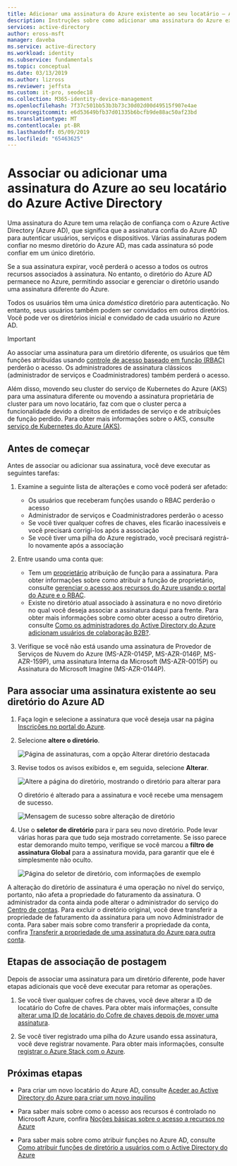 ```yaml
---
title: Adicionar uma assinatura do Azure existente ao seu locatário – Azure Active Directory | Microsoft Docs
description: Instruções sobre como adicionar uma assinatura do Azure existente ao seu locatário do Azure Active Directory.
services: active-directory
author: eross-msft
manager: daveba
ms.service: active-directory
ms.workload: identity
ms.subservice: fundamentals
ms.topic: conceptual
ms.date: 03/13/2019
ms.author: lizross
ms.reviewer: jeffsta
ms.custom: it-pro, seodec18
ms.collection: M365-identity-device-management
ms.openlocfilehash: 7f37c501bb53b3b73c30d02d00d49515f907e4ae
ms.sourcegitcommit: e6d53649bfb37d01335b6bcfb9de88ac50af23bd
ms.translationtype: MT
ms.contentlocale: pt-BR
ms.lasthandoff: 05/09/2019
ms.locfileid: "65463625"
---
```

# <a name="associate-or-add-an-azure-subscription-to-your-azure-active-directory-tenant"></a>Associar ou adicionar uma assinatura do Azure ao seu locatário do Azure Active Directory

Uma assinatura do Azure tem uma relação de confiança com o Azure Active Directory (Azure AD), que significa que a assinatura confia do Azure AD para autenticar usuários, serviços e dispositivos. Várias assinaturas podem confiar no mesmo diretório do Azure AD, mas cada assinatura só pode confiar em um único diretório.

Se a sua assinatura expirar, você perderá o acesso a todos os outros recursos associados à assinatura. No entanto, o diretório do Azure AD permanece no Azure, permitindo associar e gerenciar o diretório usando uma assinatura diferente do Azure.

Todos os usuários têm uma única *doméstica* diretório para autenticação. No entanto, seus usuários também podem ser convidados em outros diretórios. Você pode ver os diretórios inicial e convidado de cada usuário no Azure AD.

> [!Important]
> Ao associar uma assinatura para um diretório diferente, os usuários que têm funções atribuídas usando [controle de acesso baseado em função (RBAC)](../../role-based-access-control/role-assignments-portal.md) perderão o acesso. Os administradores de assinatura clássicos (administrador de serviços e Coadministradores) também perderá o acesso.
> 
> Além disso, movendo seu cluster do serviço de Kubernetes do Azure (AKS) para uma assinatura diferente ou movendo a assinatura proprietária de cluster para um novo locatário, faz com que o cluster perca a funcionalidade devido a direitos de entidades de serviço e de atribuições de função perdido. Para obter mais informações sobre o AKS, consulte [serviço de Kubernetes do Azure (AKS)](https://docs.microsoft.com/azure/aks/).

## <a name="before-you-begin"></a>Antes de começar

Antes de associar ou adicionar sua assinatura, você deve executar as seguintes tarefas:

1. Examine a seguinte lista de alterações e como você poderá ser afetado:

    - Os usuários que receberam funções usando o RBAC perderão o acesso
    - Administrador de serviços e Coadministradores perderão o acesso
    - Se você tiver qualquer cofres de chaves, eles ficarão inacessíveis e você precisará corrigi-los após a associação
    - Se você tiver uma pilha do Azure registrado, você precisará registrá-lo novamente após a associação

1. Entre usando uma conta que:
    - Tem um [proprietário](../../role-based-access-control/built-in-roles.md#owner) atribuição de função para a assinatura. Para obter informações sobre como atribuir a função de proprietário, consulte [gerenciar o acesso aos recursos do Azure usando o portal do Azure e o RBAC](../../role-based-access-control/role-assignments-portal.md).
    - Existe no diretório atual associado à assinatura e no novo diretório no qual você deseja associar a assinatura daqui para frente. Para obter mais informações sobre como obter acesso a outro diretório, consulte [Como os administradores do Active Directory do Azure adicionam usuários de colaboração B2B?](../b2b/add-users-administrator.md).

1. Verifique se você não está usando uma assinatura de Provedor de Serviços de Nuvem do Azure (MS-AZR-0145P, MS-AZR-0146P, MS-AZR-159P), uma assinatura Interna da Microsoft (MS-AZR-0015P) ou Assinatura do Microsoft Imagine (MS-AZR-0144P).
    
## <a name="to-associate-an-existing-subscription-to-your-azure-ad-directory"></a>Para associar uma assinatura existente ao seu diretório do Azure AD

1. Faça login e selecione a assinatura que você deseja usar na página [Inscrições no portal do Azure](https://portal.azure.com/#blade/Microsoft_Azure_Billing/SubscriptionsBlade).

2. Selecione **altere o diretório**.

    ![Página de assinaturas, com a opção Alterar diretório destacada](media/active-directory-how-subscriptions-associated-directory/change-directory-button.png)

3. Revise todos os avisos exibidos e, em seguida, selecione **Alterar**.

    ![Altere a página do diretório, mostrando o diretório para alterar para](media/active-directory-how-subscriptions-associated-directory/edit-directory-ui.png)

    O diretório é alterado para a assinatura e você recebe uma mensagem de sucesso.

    ![Mensagem de sucesso sobre alteração de diretório](media/active-directory-how-subscriptions-associated-directory/edit-directory-success.png)
4. Use o **seletor de diretório** para ir para seu novo diretório. Pode levar várias horas para que tudo seja mostrado corretamente. Se isso parece estar demorando muito tempo, verifique se você marcou a **filtro de assinatura Global** para a assinatura movida, para garantir que ele é simplesmente não oculto.

    ![Página do seletor de diretório, com informações de exemplo](media/active-directory-how-subscriptions-associated-directory/directory-switcher.png)

A alteração do diretório de assinatura é uma operação no nível do serviço, portanto, não afeta a propriedade do faturamento da assinatura. O administrador da conta ainda pode alterar o administrador do serviço do [Centro de contas](https://account.azure.com/subscriptions). Para excluir o diretório original, você deve transferir a propriedade de faturamento da assinatura para um novo Administrador de conta. Para saber mais sobre como transferir a propriedade da conta, confira [Transferir a propriedade de uma assinatura do Azure para outra conta](../../billing/billing-subscription-transfer.md).

## <a name="post-association-steps"></a>Etapas de associação de postagem
Depois de associar uma assinatura para um diretório diferente, pode haver etapas adicionais que você deve executar para retomar as operações.

1. Se você tiver qualquer cofres de chaves, você deve alterar a ID de locatário do Cofre de chaves. Para obter mais informações, consulte [alterar uma ID de locatário do Cofre de chaves depois de mover uma assinatura](../../key-vault/key-vault-subscription-move-fix.md).

2. Se você tiver registrado uma pilha do Azure usando essa assinatura, você deve registrar novamente. Para obter mais informações, consulte [registrar o Azure Stack com o Azure](/azure-stack/operator/azure-stack-registration).



## <a name="next-steps"></a>Próximas etapas

- Para criar um novo locatário do Azure AD, consulte [Aceder ao Active Directory do Azure para criar um novo inquilino](active-directory-access-create-new-tenant.md)

- Para saber mais sobre como o acesso aos recursos é controlado no Microsoft Azure, confira [Noções básicas sobre o acesso a recursos no Azure](../../role-based-access-control/rbac-and-directory-admin-roles.md)

- Para saber mais sobre como atribuir funções no Azure AD, consulte [Como atribuir funções de diretório a usuários com o Active Directory do Azure](active-directory-users-assign-role-azure-portal.md)
